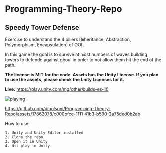 # Programming-Theory-Repo
 
## Speedy Tower Defense 
Exercise to understand the 4 pillers [Inheritance, Abstraction, Polymorphism, Encapsulation] of OOP.

In this game the goal is to survive at most numbers of waves building towers to defende against ghoul in order to not allow them hit the end of the path.

**The license is MIT for the code. Assets has the Unity License. If you plan to use the assets, please check the Unity Licenses for it.**

**Live:** https://play.unity.com/mg/other/builds-es-10 

![playing](https://github.com/dibolsoni/Programming-Theory-Repo/assets/17862078/0872b4f6-c6b8-4eae-9418-6268bc3d5dff)

https://github.com/dibolsoni/Programming-Theory-Repo/assets/17862078/c000bfce-1111-41b3-b590-2a75ded0b2ab

How to use:
```
1. Unity and Unity Editor installed
2. Clone the repo
3. Open it in Unity
4. Hit play in Unity
```

